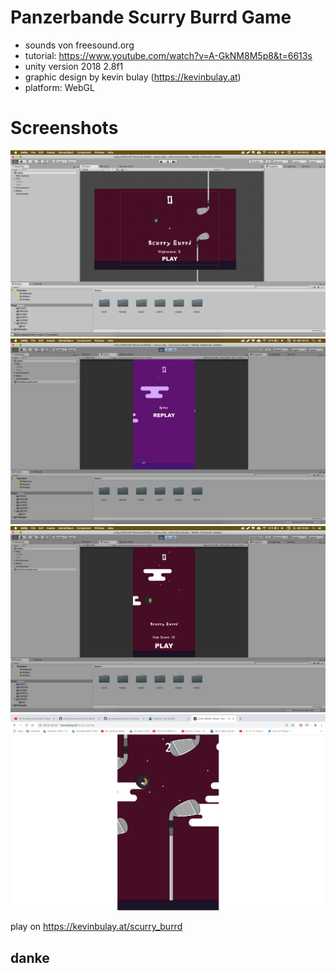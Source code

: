 # Panzerbande Scurry Burrd Game

* sounds von freesound.org
* tutorial: https://www.youtube.com/watch?v=A-GkNM8M5p8&t=6613s
* unity version 2018 2.8f1
* graphic design by kevin bulay (https://kevinbulay.at)
* platform: WebGL

# Screenshots

![Image NumberWizard](./Screenshots/screenshot1.png)
![Image NumberWizard](./Screenshots/screenshot2.png)
![Image NumberWizard](./Screenshots/screenshot3.png)
![Image NumberWizard](./Screenshots/screenshot4.png)

play on https://kevinbulay.at/scurry_burrd

## danke